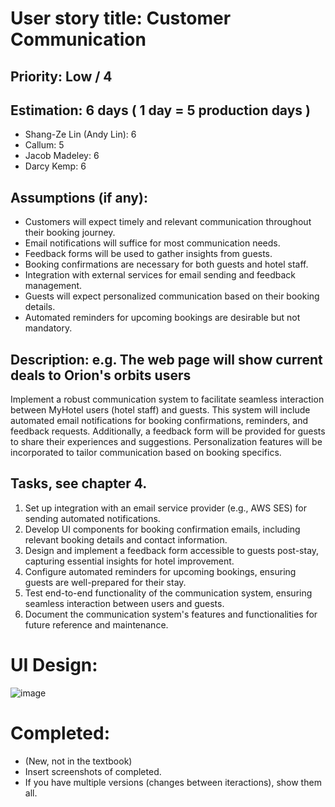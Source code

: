 
# User story title: Customer Communication


## Priority: Low / 4

## Estimation: 6 days ( 1 day = 5 production days  ) 
- Shang-Ze Lin (Andy Lin): 6
- Callum: 5
- Jacob Madeley: 6
- Darcy Kemp: 6


## Assumptions (if any):

- Customers will expect timely and relevant communication throughout their booking journey.
- Email notifications will suffice for most communication needs.
- Feedback forms will be used to gather insights from guests.
- Booking confirmations are necessary for both guests and hotel staff.
- Integration with external services for email sending and feedback management.
- Guests will expect personalized communication based on their booking details.
- Automated reminders for upcoming bookings are desirable but not mandatory.

## Description: e.g. The web page will show current deals to Orion's orbits users
Implement a robust communication system to facilitate seamless interaction between MyHotel users (hotel staff) and guests. This system will include automated email notifications for booking confirmations, reminders, and feedback requests. Additionally, a feedback form will be provided for guests to share their experiences and suggestions. Personalization features will be incorporated to tailor communication based on booking specifics.

## Tasks, see chapter 4.

1. Set up integration with an email service provider (e.g., AWS SES) for sending automated notifications.
2. Develop UI components for booking confirmation emails, including relevant booking details and contact information.
3. Design and implement a feedback form accessible to guests post-stay, capturing essential insights for hotel improvement.
4. Configure automated reminders for upcoming bookings, ensuring guests are well-prepared for their stay.
5. Test end-to-end functionality of the communication system, ensuring seamless interaction between users and guests.
6. Document the communication system's features and functionalities for future reference and maintenance.

# UI Design:

![image](https://github.com/JacobMadeley/cp3407-project-v2024/assets/110138379/ec6d1118-1967-4b7e-9fde-37c1dd949669)

# Completed:
* (New, not in the textbook) 
* Insert screenshots of completed. 
* If you have multiple versions (changes between iteractions), show them all.
